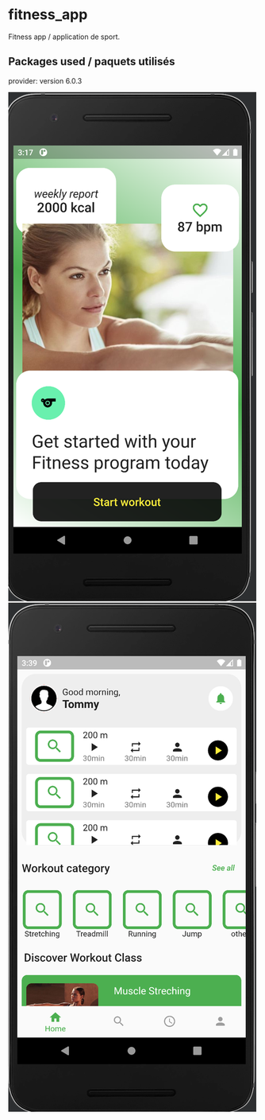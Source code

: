 # fitness_app

Fitness app / application de sport.

## Packages used / paquets utilisés

provider: version 6.0.3

![cap1.png](images/cap1.png)
![cap2.png](images/cap2.png)